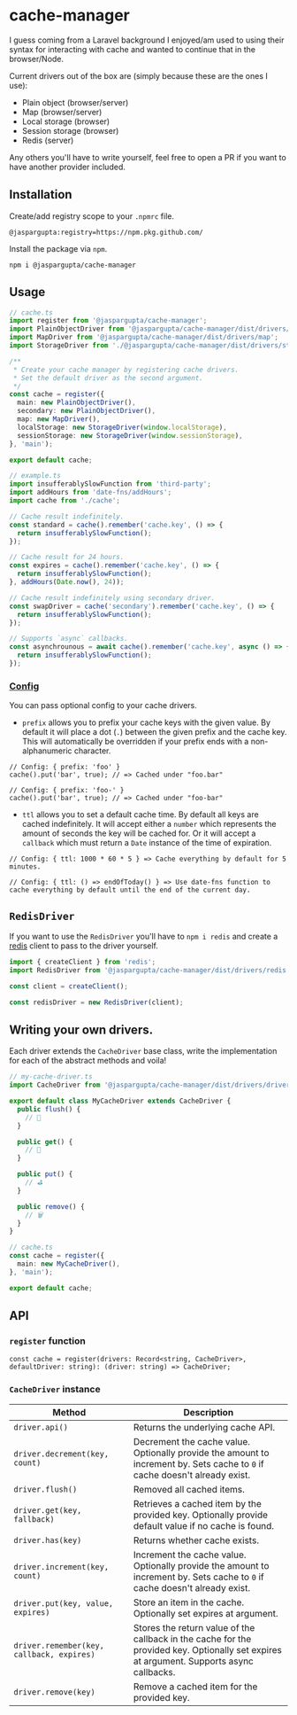 # cache-manager

I guess coming from a Laravel background I enjoyed/am used to using their syntax for interacting with cache and wanted to continue that in the browser/Node.

Current drivers out of the box are (simply because these are the ones I use): 
- Plain object (browser/server)
- Map (browser/server)
- Local storage (browser)
- Session storage (browser)
- Redis (server)

Any others you'll have to write yourself, feel free to open a PR if you want to have another provider included.

## Installation

Create/add registry scope to your `.npmrc` file.

```
@jaspargupta:registry=https://npm.pkg.github.com/
```

Install the package via `npm`.

```
npm i @jaspargupta/cache-manager
```

## Usage

```typescript
// cache.ts
import register from '@jaspargupta/cache-manager';
import PlainObjectDriver from '@jaspargupta/cache-manager/dist/drivers/plain-object';
import MapDriver from '@jaspargupta/cache-manager/dist/drivers/map';
import StorageDriver from './@jaspargupta/cache-manager/dist/drivers/storage';

/**
 * Create your cache manager by registering cache drivers.
 * Set the default driver as the second argument.
 */
const cache = register({
  main: new PlainObjectDriver(),
  secondary: new PlainObjectDriver(),
  map: new MapDriver(),
  localStorage: new StorageDriver(window.localStorage),
  sessionStorage: new StorageDriver(window.sessionStorage),
}, 'main');

export default cache;
```

```typescript
// example.ts
import insufferablySlowFunction from 'third-party';
import addHours from 'date-fns/addHours';
import cache from './cache';

// Cache result indefinitely.
const standard = cache().remember('cache.key', () => {
  return insufferablySlowFunction();
});

// Cache result for 24 hours.
const expires = cache().remember('cache.key', () => {
  return insufferablySlowFunction();
}, addHours(Date.now(), 24));

// Cache result indefinitely using secondary driver.
const swapDriver = cache('secondary').remember('cache.key', () => {
  return insufferablySlowFunction();
});

// Supports `async` callbacks.
const asynchrounous = await cache().remember('cache.key', async () => {
  return insufferablySlowFunction();
});
```

### [Config](./src/drivers/types/config.ts)

You can pass optional config to your cache drivers.

 - `prefix` allows you to prefix your cache keys with the given value. By default it will place a dot (`.`) between the given prefix and the cache key. This will automatically be overridden if your prefix ends with a non-alphanumeric character.

```
// Config: { prefix: 'foo' }
cache().put('bar', true); // => Cached under "foo.bar"

// Config: { prefix: 'foo-' }
cache().put('bar', true); // => Cached under "foo-bar"
```

 - `ttl` allows you to set a default cache time. By default all keys are cached indefinitely. It will accept either a `number` which represents the amount of seconds the key will be cached for. Or it will accept a `callback` which must return a `Date` instance of the time of expiration.

```
// Config: { ttl: 1000 * 60 * 5 } => Cache everything by default for 5 minutes.

// Config: { ttl: () => endOfToday() } => Use date-fns function to cache everything by default until the end of the current day.
```

## `RedisDriver`

If you want to use the `RedisDriver` you'll have to `npm i redis` and create a [redis](https://www.npmjs.com/package/redis) client to pass to the driver yourself.

```typescript
import { createClient } from 'redis';
import RedisDriver from '@jaspargupta/cache-manager/dist/drivers/redis';

const client = createClient();

const redisDriver = new RedisDriver(client);
```

## Writing your own drivers.

Each driver extends the `CacheDriver` base class, write the implementation for each of the abstract methods and voila!

```typescript
// my-cache-driver.ts
import CacheDriver from '@jaspargupta/cache-manager/dist/drivers/driver';

export default class MyCacheDriver extends CacheDriver {
  public flush() {
    // 🚽
  }

  public get() {
    // 🫱
  }

  public put() {
    // ⛳️
  }

  public remove() {
    // 🗑
  }
}

// cache.ts
const cache = register({
  main: new MyCacheDriver(),
}, 'main');

export default cache;
```

## API

### `register` function

```
const cache = register(drivers: Record<string, CacheDriver>, defaultDriver: string): (driver: string) => CacheDriver;
```

### `CacheDriver` instance

| Method                                    | Description                                                                                                                              |
|-------------------------------------------|------------------------------------------------------------------------------------------------------------------------------------------|
| `driver.api()`                            | Returns the underlying cache API.                                                                                                        |
| `driver.decrement(key, count)`            | Decrement the cache value. Optionally provide the amount to increment by. Sets cache to `0` if cache doesn't already exist.              |
| `driver.flush()`                          | Removed all cached items.                                                                                                                |
| `driver.get(key, fallback)`               | Retrieves a cached item by the provided key. Optionally provide default value if no cache is found.                                      |
| `driver.has(key)`                         | Returns whether cache exists.                                                                                                            |
| `driver.increment(key, count)`            | Increment the cache value. Optionally provide the amount to increment by. Sets cache to `0` if cache doesn't already exist.              |
| `driver.put(key, value, expires)`         | Store an item in the cache. Optionally set expires at argument.                                                                          |
| `driver.remember(key, callback, expires)` | Stores the return value of the callback in the cache for the provided key. Optionally set expires at argument. Supports async callbacks. |
| `driver.remove(key)`                      | Remove a cached item for the provided key.                                                                                               |
